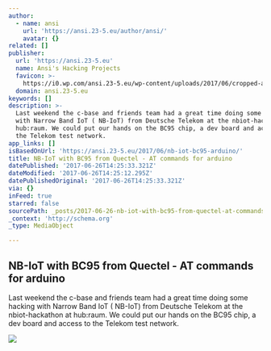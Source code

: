 ```yaml
---
author:
  - name: ansi
    url: 'https://ansi.23-5.eu/author/ansi/'
    avatar: {}
related: []
publisher:
  url: 'https://ansi.23-5.eu'
  name: Ansi's Hacking Projects
  favicon: >-
    https://i0.wp.com/ansi.23-5.eu/wp-content/uploads/2017/06/cropped-ansi2.jpg?fit=192%2C192&ssl=1
  domain: ansi.23-5.eu
keywords: []
description: >-
  Last weekend the c-base and friends team had a great time doing some hacking
  with Narrow Band IoT ( NB-IoT) from Deutsche Telekom at the nbiot-hackathon at
  hub:raum. We could put our hands on the BC95 chip, a dev board and access to
  the Telekom test network.
app_links: []
isBasedOnUrl: 'https://ansi.23-5.eu/2017/06/nb-iot-bc95-arduino/'
title: NB-IoT with BC95 from Quectel - AT commands for arduino
datePublished: '2017-06-26T14:25:33.321Z'
dateModified: '2017-06-26T14:25:12.295Z'
datePublishedOriginal: '2017-06-26T14:25:33.321Z'
via: {}
inFeed: true
starred: false
sourcePath: _posts/2017-06-26-nb-iot-with-bc95-from-quectel-at-commands-for-arduino.md
_context: 'http://schema.org'
_type: MediaObject

---
```

<article style=""><h1>NB-IoT with BC95 from Quectel - AT commands for arduino</h1><p>Last weekend the c-base and friends team had a great time doing some hacking with Narrow Band IoT ( NB-IoT) from Deutsche Telekom at the nbiot-hackathon at hub:raum. We could put our hands on the BC95 chip, a dev board and access to the Telekom test network.</p><img src="https://ansi.23-5.eu/wp-content/uploads/2017/06/bc95baord.png" /></article>